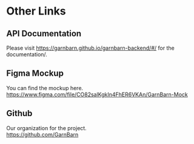 # Other Links

## API Documentation
Please visit https://garnbarn.github.io/garnbarn-backend/#/ for the documentation/.

## Figma Mockup
You can find the mockup here.  
https://www.figma.com/file/CO82salKgkIn4FhER6VKAn/GarnBarn-Mock

## Github
Our organization for the project.  
https://github.com/GarnBarn
